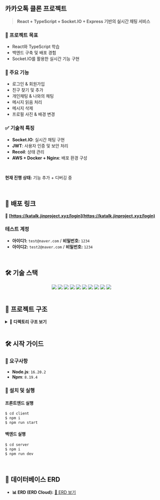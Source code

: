 ## 카카오톡 클론 프로젝트

> **React + TypeScript + Socket.IO + Express 기반의 실시간 채팅 서비스**

### 🎯 프로젝트 목표

- React와 TypeScript 학습
- 백엔드 구축 및 배포 경험
- Socket.IO를 활용한 실시간 기능 구현

### 📌 주요 기능

- 로그인 & 회원가입
- 친구 찾기 및 추가
- 개인채팅 & 나와의 채팅
- 메시지 읽음 처리
- 메시지 삭제
- 프로필 사진 & 배경 변경

### ✅ 기술적 특징

- **Socket.IO**: 실시간 채팅 구현
- **JWT**: 사용자 인증 및 보안 처리
- **Recoil**: 상태 관리
- **AWS + Docker + Nginx**: 배포 환경 구성

<br/>

**현재 진행 상태:** 기능 추가 + 디버깅 중

<br>

## 🚀 배포 링크

🔗 **[https://katalk.jinproject.xyz/login](https://katalk.jinproject.xyz/login)**

### 테스트 계정

- **아이디1:** `test​@naver.com` / **비밀번호:** `1234`
- **아이디2:** `test2​@naver.com` / **비밀번호:** `1234`

<br>

## 🛠 기술 스택

<div align="center">
  <img src="https://img.shields.io/badge/react-61DAFB?style=for-the-badge&logo=react&logoColor=black">
  <img src="https://img.shields.io/badge/typescript-3178C6?style=for-the-badge&logo=typescript&logoColor=white">
  <img src="https://img.shields.io/badge/recoil-3578E5?style=for-the-badge&logo=recoil&logoColor=white">
  <img src="https://img.shields.io/badge/socket.io-010101?style=for-the-badge&logo=socket.io&logoColor=white">
  <img src="https://img.shields.io/badge/express-000000?style=for-the-badge&logo=express&logoColor=white">
  <img src="https://img.shields.io/badge/mysql-4479A1?style=for-the-badge&logo=mysql&logoColor=white">
  <img src="https://img.shields.io/badge/aws-ff9900?style=for-the-badge&logo=aws&logoColor=black">
  <img src="https://img.shields.io/badge/docker-1d63ed?style=for-the-badge&logo=docker&logoColor=white">
  <img src="https://img.shields.io/badge/nginx-009900?style=for-the-badge&logo=nginx&logoColor=white">
  <img src="https://img.shields.io/badge/swagger-85EA2D?style=for-the-badge&logo=swagger&logoColor=black">
</div>

<br>

## 📖 프로젝트 구조

<details>
<summary><b>📁 디렉토리 구조 보기</b></summary>

```plaintext
📦 kakao-talk
 ┣ 📂 client
 ┃ ┣ 📂 public
 ┃ ┣ 📂 src
 ┃ ┃ ┣ 📂 api (API 요청)
 ┃ ┃ ┣ 📂 assets (이미지, 아이콘)
 ┃ ┃ ┣ 📂 components (UI 컴포넌트)
 ┃ ┃ ┣ 📂 recoil (상태 관리)
 ┃ ┃ ┣ 📂 routes (페이지 라우팅)
 ┃ ┃ ┣ 📂 sockets (소켓 통신)
 ┃ ┃ ┣ 📂 utils (유틸 함수)
 ┃ ┃ ┗ 📜 App.tsx (메인 앱)
 ┣ 📂 server
 ┃ ┣ 📂 config (설정 파일)
 ┃ ┣ 📂 controllers (비즈니스 로직)
 ┃ ┣ 📂 migrations (DB 마이그레이션)
 ┃ ┣ 📂 models (DB 모델)
 ┃ ┣ 📂 routes (API 엔드포인트)
 ┃ ┣ 📂 sockets (소켓 이벤트 핸들러)
 ┃ ┣ 📂 utils (공통 유틸 함수)
 ┃ ┗ 📜 server.js (서버 실행 파일)
 ┗ 📜 README.md
```

</details>

<br>

## 🛠 시작 가이드

### 📌 요구사항

- **Node.js**: `16.20.2`
- **Npm**: `8.19.4`

### 🚀 설치 및 실행

#### **프론트엔드 실행**

```bash
$ cd client
$ npm i
$ npm run start
```

#### **백엔드 실행**

```bash
$ cd server
$ npm i
$ npm run dev
```

<br>

## 📌 데이터베이스 ERD

- **📊 ERD (ERD Cloud):** [🔗 ERD 보기](https://www.erdcloud.com/d/rFyZbfuc4uZFQDGys)
